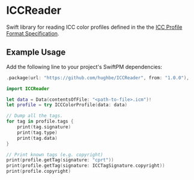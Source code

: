 # ICCReader

Swift library for reading ICC color profiles defined in the the [ICC Profile Format Specification](http://www.color.org/).

## Example Usage

Add the following line to your project's SwiftPM dependencies:
```swift
.package(url: "https://github.com/hughbe/ICCReader", from: "1.0.0"),
```

```swift
import ICCReader

let data = Data(contentsOfFile: "<path-to-file>.icm")!
let profile = try ICCColorProfile(data: data)

// Dump all the tags.
for tag in profile.tags {
    print(tag.signature)
    print(tag.type)
    print(tag.data)
}

// Print known tags (e.g. copyright)
print(profile.getTag(signature: "cprt"))
print(profile.getTag(signature: ICCTagSignature.copyright))
print(profile.copyright)
```
